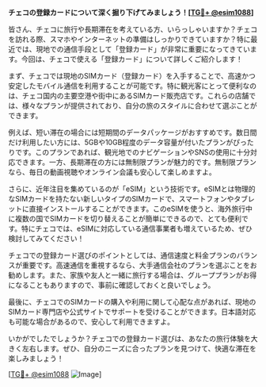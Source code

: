 **チェコの登録カードについて深く掘り下げてみましょう！[[TG💪+ @esim1088](https://t.me/s/esim1088)]**

皆さん、チェコに旅行や長期滞在を考えている方、いらっしゃいますか？チェコを訪れる際、スマホやインターネットの準備はしっかりできていますか？特に最近では、現地での通信手段として「登録カード」が非常に重要になってきています。今回は、チェコで使える「登録カード」について詳しくご紹介します！

まず、チェコでは現地のSIMカード（登録カード）を入手することで、高速かつ安定したモバイル通信を利用することが可能です。特に観光客にとって便利なのは、チェコ国内の主要空港や街中にあるSIMカード販売店です。これらの店舗では、様々なプランが提供されており、自分の旅のスタイルに合わせて選ぶことができます。

例えば、短い滞在の場合には短期間のデータパッケージがおすすめです。数日間だけ利用したい方には、5GBや10GB程度のデータ容量が付いたプランがぴったりです。このプランであれば、観光地でのナビゲーションやSNSの使用に十分対応できます。一方、長期滞在の方には無制限プランが魅力的です。無制限プランなら、毎日の動画視聴やオンライン会議も安心して楽しめますよ。

さらに、近年注目を集めているのが「eSIM」という技術です。eSIMとは物理的なSIMカードを持たない新しいタイプのSIMカードで、スマートフォンやタブレットに直接インストールすることができます。このeSIMを使うと、海外旅行中に複数の国でSIMカードを切り替えることが簡単にできるので、とても便利です。特にチェコでは、eSIMに対応している通信事業者も増えているため、ぜひ検討してみてください！

チェコでの登録カード選びのポイントとしては、通信速度と料金プランのバランスが重要です。高速通信を重視するなら、大手通信会社のプランを選ぶことをお勧めします。また、家族や友人と一緒に旅行する場合は、グループプランがお得になることもありますので、事前に確認しておくと良いでしょう。

最後に、チェコでのSIMカードの購入や利用に関して心配な点があれば、現地のSIMカード専門店や公式サイトでサポートを受けることができます。日本語対応も可能な場合があるので、安心して利用できますよ。

いかがでしたでしょうか？チェコでの登録カード選びは、あなたの旅行体験を大きく左右します。ぜひ、自分のニーズに合ったプランを見つけて、快適な滞在を楽しみましょう！

[[TG💪+ @esim1088](https://t.me/s/esim1088) ![Image](https://i.postimg.cc/Y0z9fWf4/image.png)]